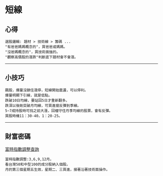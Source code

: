 # 短線

## 心得
```
選股邏輯: 題材 > 技術線 > 籌碼 ...
"有爸爸媽媽概念的"，買爸爸或媽媽。
"沒爸媽概念的"，買技術面強的。
"觀察高價股的漲跌"判斷底下題材會不會漲。
```

---

## 小技巧
```
飆股，爆量沒鎖住漲停，短線開始震盪，可以停利。
爆量明顯下引線，就是低點。
跌破10日均線，要站回5日才重新翻多。
跌深以後剛突破月均線，可買進搶反彈到季線。
5~7成持股時可找之前大漲，回檔守住月季均線的股票，會有反彈。
買股時機11：30-40，1：20-25。
```

---

## 財富密碼
[富時指數調整查詢](https://www.taiwanindex.com.tw/technicalNotice/index?count=100&year_range=&month_range=&category=&keyword=%E5%AF%8C%E6%99%82%E5%9C%8B%E9%9A%9B)
```
富時指數調整:3,6,9,12月。
看台灣50和中型100的成分股納入個股。
月的第三個星期五生效，星期二、三買進，接著沿著技術面操作。
```
